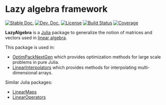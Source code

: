 # Lazy algebra framework

[![Stable Doc.][doc-stable-img]][doc-stable-url]
[![Dev. Doc.][doc-dev-img]][doc-dev-url]
[![License][license-img]][license-url]
[![Build Status][appveyor-img]][appveyor-url]
[![Coverage][codecov-img]][codecov-url]

**LazyAlgebra** is a [Julia](http://julialang.org/) package to generalize the
notion of matrices and vectors used in
[linear algebra](https://en.wikipedia.org/wiki/Linear_algebra).

This package is used in:
- [OptimPackNextGen](https://github.com/emmt/OptimPackNextGen.jl) which
  provides optimization methods for large scale problems in pure Julia.
- [LinearInterpolators](https://github.com/emmt/LinearInterpolators.jl) which
  provides methods for interpolating multi-dimensional arrays.

Similar Julia packages:
- [LinearMaps](https://github.com/Jutho/LinearMaps.jl)
- [LinearOperators](https://github.com/JuliaSmoothOptimizers/LinearOperators.jl)


[doc-stable-img]: https://img.shields.io/badge/docs-stable-blue.svg
[doc-stable-url]: https://emmt.github.io/LazyAlgebra.jl/stable

[doc-dev-img]: https://img.shields.io/badge/docs-dev-blue.svg
[doc-dev-url]: https://emmt.github.io/LazyAlgebra.jl/dev

[license-url]: ./LICENSE.md
[license-img]: http://img.shields.io/badge/license-MIT-brightgreen.svg?style=flat

[appveyor-img]: https://ci.appveyor.com/api/projects/status/github/emmt/LazyAlgebra.jl?branch=master
[appveyor-url]: https://ci.appveyor.com/project/emmt/LazyAlgebra-jl/branch/master

[codecov-img]: http://codecov.io/github/emmt/LazyAlgebra.jl/coverage.svg?branch=master
[codecov-url]: http://codecov.io/github/emmt/LazyAlgebra.jl?branch=master
